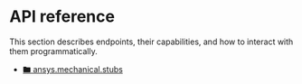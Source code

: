 # API reference

This section describes  endpoints, their capabilities, and how
to interact with them programmatically.


* [🖿 ansys.mechanical.stubs](ansys/mechanical/stubs/index.md)

